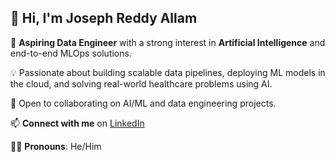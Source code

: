 ## 👋 Hi, I'm Joseph Reddy Allam

🎯 **Aspiring Data Engineer** with a strong interest in **Artificial Intelligence** and end-to-end MLOps solutions.

💡 Passionate about building scalable data pipelines, deploying ML models in the cloud, and solving real-world healthcare problems using AI.

🤝 Open to collaborating on AI/ML and data engineering projects.

📫 **Connect with me** on [LinkedIn](https://www.linkedin.com/in/joseph-reddy-allam-367ba2185)

🧑‍💼 **Pronouns**: He/Him


<!---
josephreddyallam/josephreddyallam is a ✨ special ✨ repository because its `README.md` (this file) appears on your GitHub profile.
You can click the Preview link to take a look at your changes.
--->
